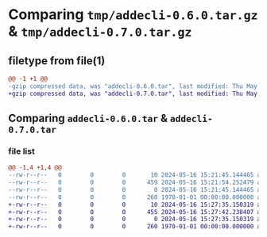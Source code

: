 # Comparing `tmp/addecli-0.6.0.tar.gz` & `tmp/addecli-0.7.0.tar.gz`

## filetype from file(1)

```diff
@@ -1 +1 @@
-gzip compressed data, was "addecli-0.6.0.tar", last modified: Thu May 16 15:21:54 2024, max compression
+gzip compressed data, was "addecli-0.7.0.tar", last modified: Thu May 16 15:27:42 2024, max compression
```

## Comparing `addecli-0.6.0.tar` & `addecli-0.7.0.tar`

### file list

```diff
@@ -1,4 +1,4 @@
--rw-r--r--   0        0        0       10 2024-05-16 15:21:45.144465 addecli-0.6.0/README.md
--rw-r--r--   0        0        0      459 2024-05-16 15:21:54.252479 addecli-0.6.0/pyproject.toml
--rw-r--r--   0        0        0        0 2024-05-16 15:21:45.144465 addecli-0.6.0/tests/__init__.py
--rw-r--r--   0        0        0      260 1970-01-01 00:00:00.000000 addecli-0.6.0/PKG-INFO
+-rw-r--r--   0        0        0       10 2024-05-16 15:27:35.150319 addecli-0.7.0/README.md
+-rw-r--r--   0        0        0      455 2024-05-16 15:27:42.238407 addecli-0.7.0/pyproject.toml
+-rw-r--r--   0        0        0        0 2024-05-16 15:27:35.150319 addecli-0.7.0/tests/__init__.py
+-rw-r--r--   0        0        0      260 1970-01-01 00:00:00.000000 addecli-0.7.0/PKG-INFO
```

